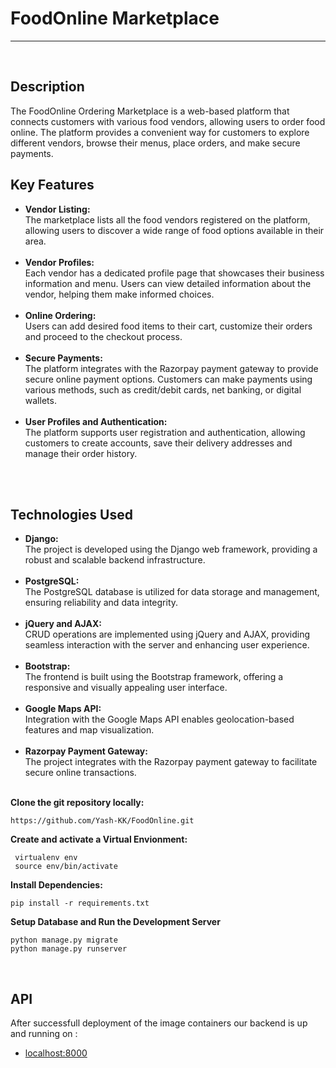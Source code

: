 # FoodOnline Marketplace
<hr>
<br>

## Description
The FoodOnline Ordering Marketplace is a web-based platform that connects customers with various food vendors, allowing users to order food online. 
The platform provides a convenient way for customers to explore different vendors, browse their menus, place orders, and make secure payments.

## Key Features
<ul>
  <li> <strong> Vendor Listing:  </strong> <br> The marketplace lists all the food vendors registered on the platform, allowing users to discover a wide range of           food options available in their area.
  </li> <br>
  
  <li> <strong> Vendor Profiles: </strong> <br>Each vendor has a dedicated profile page that showcases their business information and menu. Users can view detailed   information about the vendor, helping them make informed choices.
  </li> <br>
  
  <li> <strong> Online Ordering: </strong> <br>Users can add desired food items to their cart, customize their orders and proceed to the checkout       process. 
  </li> <br>
  
  <li> <strong>Secure Payments:  </strong> <br> The platform integrates with the Razorpay payment gateway to provide secure online payment options. Customers can   make payments using various methods, such as credit/debit cards, net banking, or digital wallets.
  </li> <br>
  
  <li> <strong> User Profiles and Authentication: </strong> <br> The platform supports user registration and authentication, allowing customers to create accounts, save their delivery addresses and manage their order history.
  </li> <br> 
</ul>

 <br>


 ## Technologies Used
<ul>
  <li> <strong> Django:   </strong> <br> The project is developed using the Django web framework, providing a robust and scalable backend infrastructure.
  </li> <br>
  
  <li> <strong> PostgreSQL: </strong> <br>The PostgreSQL database is utilized for data storage and management, ensuring reliability and data integrity.
  </li> <br>
  
  <li> <strong> jQuery and AJAX: </strong> <br>CRUD operations are implemented using jQuery and AJAX, providing seamless interaction with the server and             enhancing user experience.
  </li> <br>  
  
  <li> <strong>Bootstrap:  </strong> <br> The frontend is built using the Bootstrap framework, offering a responsive and visually appealing user interface.
  </li> <br>
  
  <li> <strong> Google Maps API: </strong> <br> Integration with the Google Maps API enables geolocation-based features and map visualization.
  </li> <br> 

  <li> <strong> Razorpay Payment Gateway:  </strong> <br> The project integrates with the Razorpay payment gateway to facilitate secure online transactions.
  </li> <br> 
  
</ul>


 <strong> Clone the git repository locally: </strong> <br>
```
https://github.com/Yash-KK/FoodOnline.git
```

 <strong> Create and activate a Virtual Envionment: </strong> <br>
```
 virtualenv env
 source env/bin/activate
```

 <strong> Install Dependencies: </strong> <br>
```
pip install -r requirements.txt
```

 <strong> Setup Database and Run the Development Server </strong> <br>
```
python manage.py migrate
python manage.py runserver
```

<br>

## API
After successfull deployment of the image containers our backend is up and running on : <br>
* [localhost:8000](http://127.0.0.1:8000/) <br>

<br>
